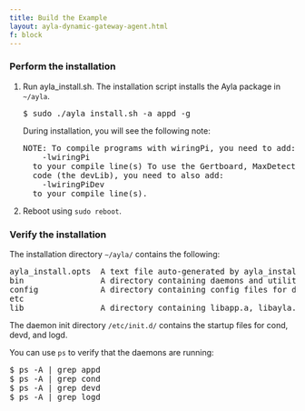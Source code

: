 ```yaml
---
title: Build the Example
layout: ayla-dynamic-gateway-agent.html
f: block
---
```


### Perform the installation

<ol>
<li>Run ayla_install.sh. The installation script installs the Ayla package in <code>~/ayla</code>.</li>
<pre class="light">
$ sudo ./ayla_install.sh -a appd -g
</pre>
<p>During installation, you will see the following note:</p>
<pre class="light">
NOTE: To compile programs with wiringPi, you need to add:
    -lwiringPi
  to your compile line(s) To use the Gertboard, MaxDetect, etc.
  code (the devLib), you need to also add:
    -lwiringPiDev
  to your compile line(s).
</pre>

<li>Reboot using <code>sudo reboot</code>.</li>
</ol>

### Verify the installation

The installation directory <code>&sim;/ayla/</code> contains the following:

<pre class="light">
ayla_install.opts  A text file auto-generated by ayla_install.sh.
bin                A directory containing daemons and utilities.
config             A directory containing config files for daemons.
etc                
lib                A directory containing libapp.a, libayla.a, and libplatform.a.
</pre>

The daemon init directory <code>/etc/init.d/</code> contains the startup files for cond, devd, and logd.

You can use <code>ps</code> to verify that the daemons are running:

<pre class="light">
$ ps -A | grep appd
$ ps -A | grep cond
$ ps -A | grep devd
$ ps -A | grep logd
</pre>
</ol>